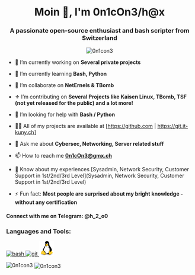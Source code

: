 <h1 align="center">Moin 👋, I'm 0n1cOn3/h@x</h1>
<h3 align="center">A passionate open-source enthusiast and bash scripter from Switzerland</h3>

<p align="center"> <img src="https://komarev.com/ghpvc/?username=0n1con3&label=Profile%20views&color=0e75b6&style=flat" alt="0n1con3" /> </p>

- 🔭 I’m currently working on **Several private projects**

- 🌱 I’m currently learning **Bash, Python**

- 👯 I’m collaborate on **NetErnels & TBomb**

- ⚜️ I’m contributing on **Several Projects like Kaisen Linux, TBomb, TSF (not yet released for the public) and a lot more!**

- 🤝 I’m looking for help with **Bash / Python**

- 👨‍💻 All of my projects are available at [https://github.com | https://git.it-kuny.ch]

- 💬 Ask me about **Cybersec, Networking, Server related stuff**

- 📫 How to reach me **0n1cOn3@gmx.ch**

- 📄 Know about my experiences [Sysadmin, Network Security, Customer Support in 1st/2nd/3rd Level](Sysadmin, Network Security, Customer Support in 1st/2nd/3rd Level)

- ⚡ Fun fact:
**Most people are surprised about my bright knowledge - without any certification**

<h4 align="left">Connect with me on
Telegram: @h_2_o0</h4>
<p align="left">
</p>

<h3 align="left">Languages and Tools:</h3>
<p align="left"> <a href="https://www.gnu.org/software/bash/" target="_blank" rel="noreferrer"> <img src="https://www.vectorlogo.zone/logos/gnu_bash/gnu_bash-icon.svg" alt="bash" width="40" height="40"/> </a> <a href="https://git-scm.com/" target="_blank" rel="noreferrer"> <img src="https://www.vectorlogo.zone/logos/git-scm/git-scm-icon.svg" alt="git" width="40" height="40"/> </a> <a href="https://kaisenlinux.org/" target="_blank" rel="noreferrer"> <img src="https://raw.githubusercontent.com/devicons/devicon/master/icons/linux/linux-original.svg" alt="linux" width="40" height="40"/> </a> </p>

<p><img align="left" src="https://github-readme-stats.vercel.app/api/top-langs?username=0n1con3&show_icons=true&theme=synthwave&locale=en&layout=compact" alt="0n1con3" /></p>

<p>&nbsp;<img align="center" src="https://github-readme-stats.vercel.app/api?username=0n1con3&show_icons=true&theme=synthwave&locale=en" alt="0n1con3" /></p>
